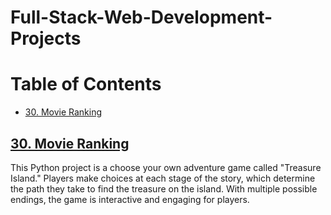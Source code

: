 # Full-Stack-Web-Development-Projects


# Table of Contents


- [30. Movie Ranking](#30-Movie-Ranking)




## [30. Movie Ranking](https://github.com/John-Rivero/Python-Projects/tree/main/33.%20Treasure-Island-Choose-Your-Adventure)


This Python project is a choose your own adventure game called "Treasure Island." Players make choices at each stage of the story, which determine the path they take to find the treasure on the island. With multiple possible endings, the game is interactive and engaging for players.
